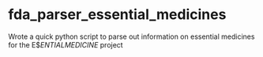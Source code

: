 # fda_parser_essential_medicines
Wrote a quick python script to parse out information on essential medicines for the E$$ENTIAL MEDICINE$ project
